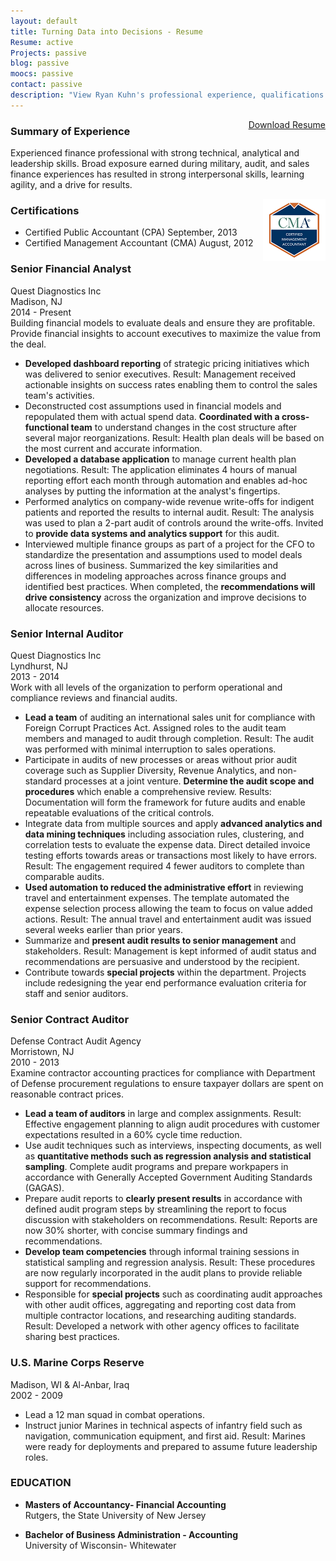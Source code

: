 ```yaml
---
layout: default
title: Turning Data into Decisions - Resume
Resume: active
Projects: passive
blog: passive
moocs: passive
contact: passive
description: "View Ryan Kuhn's professional experience, qualifications and education"
---
```

<div style="float:right;">
<a class="btn btn-default" target="_blank" href="Ryan Kuhn Resume-2016-Finance.pdf">Download Resume</a>
</div> 

### Summary of Experience  
Experienced finance professional with strong technical, analytical and leadership skills. Broad exposure earned during military, audit, and sales finance experiences has resulted in strong interpersonal skills, learning agility, and a drive for results.  

<div style="float: right;">
          <a href="https://ima.proexamvault.com/badges/1cfd65d0-5c3e-48ef-9717-72ba33498b2a">
            <img src="/images/CMABadge.png" alt="Certified Management Accountant issued by IMA/CMA to Ryan L. Kuhn" />
          </a>
</div>

### Certifications   

- Certified Public Accountant (CPA) September, 2013  
- Certified Management Accountant (CMA) August, 2012  
		  
### Senior Financial Analyst  

Quest Diagnostics Inc  
Madison, NJ  
2014 - Present  
Building financial models to evaluate deals and ensure they are profitable. Provide financial insights to account executives to maximize the value from the deal. 

- **Developed dashboard reporting** of strategic pricing initiatives which was delivered to senior executives. Result: Management received actionable insights on success rates enabling them to control the sales team's activities.  
- Deconstructed cost assumptions used in financial models and repopulated them with actual spend data. **Coordinated with a cross-functional team** to understand changes in the cost structure after several major reorganizations. Result: Health plan deals will be based on the most current and accurate information.
- **Developed a database application** to manage current health plan negotiations. Result: The application eliminates 4 hours of manual reporting effort each month through automation and enables ad-hoc analyses by putting the information at the analyst's fingertips.  
- Performed analytics on company-wide revenue write-offs for indigent patients and reported the results to internal audit. Result: The analysis was used to plan a 2-part audit of controls around the write-offs. Invited to **provide data systems and analytics support** for this audit.
- Interviewed multiple finance groups as part of a project for the CFO to standardize the presentation and assumptions used to model deals across lines of business. Summarized the key similarities and differences in modeling approaches across finance groups and identified best practices. When completed, the **recommendations will drive consistency** across the organization and improve decisions to allocate resources.

### Senior Internal Auditor
Quest Diagnostics Inc  
Lyndhurst, NJ  
2013 - 2014  
Work with all levels of the organization to perform operational and compliance reviews and financial audits.

- **Lead a team** of auditing an international sales unit for compliance with Foreign Corrupt Practices Act. 
Assigned roles to the audit team members and managed to audit through completion. 
Result: The audit was performed with minimal interruption to sales operations. 
- Participate in audits of new processes or areas without prior audit coverage such as Supplier Diversity, Revenue Analytics, and non-standard processes at a joint venture. 
**Determine the audit scope and procedures** which enable a comprehensive review. 
Results: Documentation will form the framework for future audits and enable repeatable evaluations of the critical controls.
- Integrate data from multiple sources and apply **advanced analytics and data mining techniques** including association rules, clustering, and correlation tests to evaluate the expense data. 
Direct detailed invoice testing efforts towards areas or transactions most likely to have errors. 
Result:  The engagement required 4 fewer auditors to complete than comparable audits.
- **Used automation to reduced the administrative effort** in reviewing travel and entertainment expenses. 
The template automated the expense selection process allowing the team to focus on value added actions. 
Result: The annual travel and entertainment audit was issued several weeks earlier than prior years.
- Summarize and **present audit results to senior management** and stakeholders. 
Result: Management is kept informed of audit status and recommendations are persuasive and understood by the recipient.
- Contribute towards **special projects** within the department. 
Projects include redesigning the year end performance evaluation criteria for staff and senior auditors.

### Senior Contract Auditor  
Defense Contract Audit Agency  
Morristown, NJ  
2010 - 2013  
Examine contractor accounting practices for compliance with Department of Defense procurement regulations to ensure taxpayer dollars are spent on reasonable contract prices. 

- **Lead a team of auditors** in large and complex assignments. 
Result: Effective engagement planning to align audit procedures with customer expectations resulted in a 60% cycle time reduction.   
- Use audit techniques such as interviews, inspecting documents, as well as **quantitative methods such as regression analysis and statistical sampling**. 
Complete audit programs and prepare workpapers in accordance with Generally Accepted Government Auditing Standards (GAGAS).  
- Prepare audit reports to **clearly present results** in accordance with defined audit program steps by streamlining the report to focus discussion with stakeholders on recommendations. 
Result: Reports are now 30% shorter, with concise summary findings and recommendations.
- **Develop team competencies** through informal training sessions in statistical sampling and regression analysis. 
Result: These procedures are now regularly incorporated in the audit plans to provide reliable support for recommendations.  
- Responsible for **special projects** such as coordinating audit approaches with other audit offices, aggregating and reporting cost data from multiple contractor locations, and researching auditing standards. 
Result:  Developed a network with other agency offices to facilitate sharing best practices.    

### U.S. Marine Corps Reserve
Madison, WI & Al-Anbar, Iraq  
2002 - 2009

- Lead a 12 man squad in combat operations.  
- Instruct junior Marines in technical aspects of infantry field such as navigation, communication equipment, and first aid. 
Result: Marines were ready for deployments and prepared to assume future leadership roles.


### EDUCATION
- **Masters of Accountancy- Financial Accounting**  
Rutgers, the State University of New Jersey

- **Bachelor of Business Administration - Accounting**  
University of Wisconsin- Whitewater 